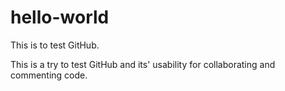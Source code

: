 # hello-world
This is to test GitHub.

This is a try to test GitHub and its' usability for collaborating and commenting code.
